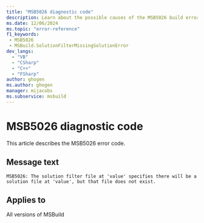 ```yaml
---
title: "MSB5026 diagnostic code"
description: Learn about the possible causes of the MSB5026 build error, and get troubleshooting tips.
ms.date: 12/06/2024
ms.topic: "error-reference"
f1_keywords:
 - MSB5026
 - MSBuild.SolutionFilterMissingSolutionError
dev_langs:
  - "VB"
  - "CSharp"
  - "C++"
  - "FSharp"
author: ghogen
ms.author: ghogen
manager: mijacobs
ms.subservice: msbuild
---
```


# MSB5026 diagnostic code

<!-- :::ErrorDefinitionDescription::: -->
<!-- :::editable-content name="introDescription"::: -->
This article describes the MSB5026 error code.
<!-- :::editable-content-end::: -->

## Message text

`MSB5026: The solution filter file at 'value' specifies there will be a solution file at 'value', but that file does not exist.`

<!-- :::editable-content name="postOutputDescription"::: -->
<!--
{StrBegin="MSB5026: "}UE: The solution filename is provided separately to loggers.
-->
<!-- :::editable-content-end::: -->
<!-- :::ErrorDefinitionDescription-end::: -->

## Applies to

All versions of MSBuild
